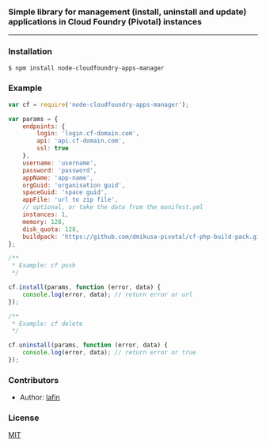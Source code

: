 ### Simple library for management (install, uninstall and update) applications in Cloud Foundry (Pivotal) instances
___

### Installation

```bash
$ npm install node-cloudfoundry-apps-manager
```

### Example
```js
var cf = require('node-cloudfoundry-apps-manager');

var params = {
    endpoints: {
        login: 'login.cf-domain.com',
        api: 'api.cf-domain.com',
        ssl: true
    },
    username: 'username',
    password: 'password',
    appName: 'app-name',
    orgGuid: 'organisation guid',
    spaceGuid: 'space guid',
    appFile: 'url to zip file',
    // optional, or take the data from the manifest.yml
    instances: 1,
    memory: 128,
    disk_quota: 128,
    buildpack: 'https://github.com/dmikusa-pivotal/cf-php-build-pack.git'
};

/**
 * Example: cf push
 */

cf.install(params, function (error, data) {
    console.log(error, data); // return error or url
});

/**
 * Example: cf delete
 */

cf.uninstall(params, function (error, data) {
    console.log(error, data); // return error or true
});
```

### Contributors

 * Author: [lafin](https://github.com/lafin)

### License

  [MIT](LICENSE)

